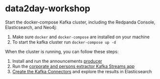 # data2day-workshop


Start the docker-compose Kafka cluster, including the Redpanda Console, Elasticsearch, and Neo4j:

1. Make sure `docker` and `docker-compose` are installed on your machine
2. To start the kafka cluster run `docker-compose up -d`

When the cluster is running, you can follow these steps:

1. Install and run the announcements [producer](./announcement-producer/README.md)
2. Run the [corporate and persons extractor Kafka Streams app](./working-with-kafkastreams/README.md)
3. [Create the Kafka Connectors](./connectors/README.md) and explore the results in Elasticsearch
